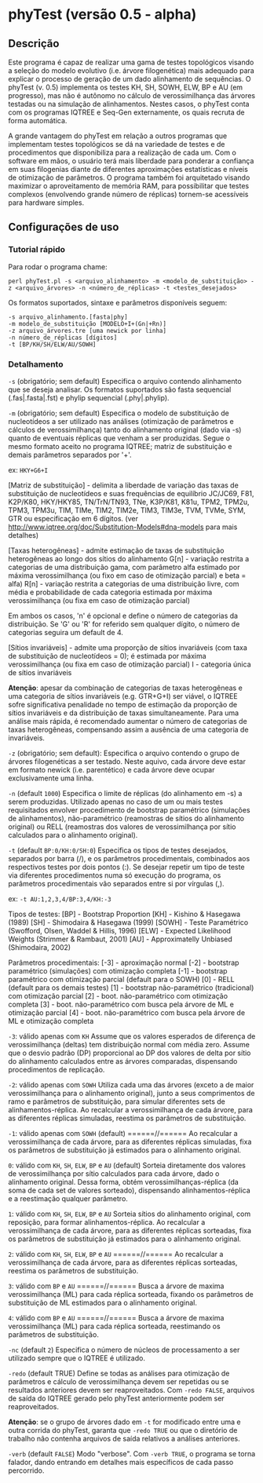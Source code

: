 # phyTest (versão 0.5 - alpha)

## Descrição

Este programa é capaz de realizar uma gama de testes topológicos visando a seleção do modelo evolutivo (i.e. árvore filogenética) mais adequado para explicar o processo de geração de um dado alinhamento de sequências. O phyTest (v. 0.5) implementa os testes KH, SH, SOWH, ELW, BP e AU (em progresso), mas não é autônomo no cálculo de verossimilhança das árvores testadas ou na simulação de alinhamentos. Nestes casos, o phyTest conta com os programas IQTREE e Seq-Gen externamente, os quais recruta de forma automática.

A grande vantagem do phyTest em relação a outros programas que implementam testes topológicos se dá na variedade de testes e de procedimentos que disponibiliza para a realização de cada um. Com o software em mãos, o usuário terá mais liberdade para ponderar a confiança em suas filogenias diante de diferentes aproximações estatísticas e níveis de otimização de parâmetros. O programa também foi arquitetado visando maximizar o aproveitamento de memória RAM, para possibilitar que testes complexos (envolvendo grande número de réplicas) tornem-se acessíveis para hardware simples.


## Configurações de uso

### Tutorial rápido

Para rodar o programa chame:
```
perl phyTest.pl -s <arquivo_alinhamento> -m <modelo_de_substituição> -z <arquivo_árvores> -n <número_de_réplicas> -t <testes_desejados>
```

Os formatos suportados, sintaxe e parâmetros disponíveis seguem:
```
-s arquivo_alinhamento.[fasta|phy]
-m modelo_de_substituição [MODELO+I+(Gn|+Rn)]
-z arquivo_árvores.tre [uma newick por linha]
-n número_de_réplicas [dígitos]
-t [BP/KH/SH/ELW/AU/SOWH]
```

### Detalhamento

`-s` (obrigatório; sem default)
Especifica o arquivo contendo alinhamento que se deseja analisar.
Os formatos suportados são fasta sequencial (.fas|.fasta|.fst) e phylip sequencial (.phy|.phylip).


`-m` (obrigatório; sem default)
Especifica o modelo de substituição de nucleotídeos a ser utilizado nas análises (otimização de parâmetros e cálculos de verossimilhança) tanto do alinhamento original (dado via -s) quanto de eventuais réplicas que venham a ser produzidas. 
Segue o mesmo formato aceito no programa IQTREE; matriz de substituição e demais parâmetros separados por '+'.

ex: `HKY+G6+I`

[Matriz de substituição] - delimita a liberdade de variação das taxas de substituição de nucleotídeos e suas frequências de equilíbrio
JC/JC69, F81, K2P/K80, HKY/HKY85, TN/TrN/TN93, TNe, K3P/K81, K81u, TPM2, TPM2u, TPM3, TPM3u, TIM, TIMe, TIM2, TIM2e, TIM3, TIM3e, TVM, TVMe, SYM, GTR ou especificação em 6 dígitos.
(ver http://www.iqtree.org/doc/Substitution-Models#dna-models para mais detalhes)

[Taxas heterogêneas] - admite estimação de taxas de substituição heterogêneas ao longo dos sítios do alinhamento
G[n] - variação restrita a categorias de uma distribuição gama, com parâmetro alfa estimado por máxima verossimilhança (ou fixo em caso de otimização parcial) e beta = alfa)
R[n] - variação restrita a categorias de uma distribuição livre, com média e probabilidade de cada categoria estimada por máxima verossimilhança (ou fixa em caso de otimização parcial)

Em ambos os casos, 'n' é opcional e define o número de categorias da distribuição. Se 'G' ou 'R' for referido sem qualquer dígito, o número de categorias seguira um default de 4.

[Sítios invariáveis] - admite uma proporção de sítios invariáveis (com taxa de substituição de nucleotídeos = 0); é estimada por máxima verossimilhança (ou fixa em caso de otimização parcial)
I - categoria única de sítios invariáveis

**Atenção**: apesar da combinação de categorias de taxas heterogêneas e uma categoria de sítios invariáveis (e.g. GTR+G+I) ser viável, o IQTREE sofre significativa penalidade no tempo de estimação da proporção de sítios invariáveis e da distribuição de taxas simultaneamente. Para uma análise mais rápida, é recomendado aumentar o número de categorias de taxas heterogêneas, compensando assim a ausência de uma categoria de invariáveis.

`-z` (obrigatório; sem default):
Especifica o arquivo contendo o grupo de árvores filogenéticas a ser testado.
Neste aquivo, cada árvore deve estar em formato newick (i.e. parentético) e cada árvore deve ocupar exclusivamente uma linha.


`-n` (default `1000`)
Especifica o limite de réplicas (do alinhamento em -s) a serem produzidas. Utilizado apenas no caso de um ou mais testes requisitados envolver procedimento de bootstrap paramétrico (simulações de alinhamentos), não-paramétrico (reamostras de sítios do alinhamento original) ou RELL (reamostras dos valores de verossimilhança por sítio calculados para o alinhamento original).


`-t` (default `BP:0/KH:0/SH:0`)
Especifica os tipos de testes desejados, separados por barra (/), e os parâmetros procedimentais, combinados aos respectivos testes por dois pontos (:). 
Se desejar repetir um tipo de teste via diferentes procedimentos numa só execução do programa, os parâmetros procedimentais vão separados entre si por vírgulas (,).

ex: `-t AU:1,2,3,4/BP:3,4/KH:-3` 
 
Tipos de testes:
[BP] - Bootstrap Proportion
[KH] - Kishino & Hasegawa (1989)
[SH] - Shimodaira & Hasegawa (1999)
[SOWH] - Teste Paramétrico (Swofford, Olsen, Waddel & Hillis, 1996)
[ELW] - Expected Likelihood Weights (Strimmer & Rambaut, 2001) 
[AU] - Approximatelly Unbiased (Shimodaira, 2002)
 
Parâmetros procedimentais:
[-3] - aproximação normal
[-2] - bootstrap paramétrico (simulações) com otimização completa
[-1] - bootstrap paramétrico com otimização parcial (default para o SOWH)
[0] - RELL (default para os demais testes)
[1] - bootstrap não-paramétrico (tradicional) com otimização parcial
[2] - boot. não-paramétrico com otimização completa
[3] - boot. não-paramétrico com busca pela árvore de ML e otimização parcial
[4] - boot. não-paramétrico com busca pela árvore de ML e otimização completa
 
`-3`: válido apenas com `KH`
Assume que os valores esperados de diferença de verossimilhança (deltas) tem distribuição normal com média zero.
Assume que o desvio padrão (DP) proporcional ao DP dos valores de delta por sítio do alinhamento calculados entre as árvores comparadas, dispensando procedimentos de replicação.
 
`-2`: válido apenas com `SOWH`
Utiliza cada uma das árvores (exceto a de maior verossimilhança para o alinhamento original), junto a seus comprimentos de ramo e parâmetros de substituição, para simular diferentes sets de alinhamentos-réplica.
Ao recalcular a verossimilhança de cada árvore, para as diferentes réplicas simuladas, reestima os parâmetros de substituição.
 
`-1`: válido apenas com `SOWH` (default)
======//======
Ao recalcular a verossimilhança de cada árvore, para as diferentes réplicas simuladas, fixa os parâmetros de substituição já estimados para o alinhamento original.
 
`0`: válido com `KH`, `SH`, `ELW`, `BP` e `AU` (default)
Sorteia diretamente dos valores de verossimilhança por sítio calculados para cada árvore, dado o alinhamento original. 
Dessa forma, obtém verossimilhanças-réplica (da soma de cada set de valores sorteado), dispensando alinhamentos-réplica e a reestimação qualquer parâmetro.
 
`1`: válido com `KH`, `SH`, `ELW`, `BP` e `AU`
Sorteia sítios do alinhamento original, com reposição, para formar alinhamentos-réplica.
Ao recalcular a verossimilhança de cada árvore, para as diferentes réplicas sorteadas, fixa os parâmetros de substituição já estimados para o alinhamento original.
 
`2`: válido com `KH`, `SH`, `ELW`, `BP` e `AU`
======//======
Ao recalcular a verossimilhança de cada árvore, para as diferentes réplicas sorteadas, reestima os parâmetros de substituição.
 
`3`: válido com `BP` e `AU`
======//======
Busca a árvore de maxima verossimilhança (ML) para cada réplica sorteada, fixando os parâmetros de substituição de ML estimados para o alinhamento original.
 
`4`: válido com `BP` e `AU`
======//======
Busca a árvore de maxima verossimilhança (ML) para cada réplica sorteada, reestimando os parâmetros de substituição.
  
 
`-nc` (default `2`)
Especifica o número de núcleos de processamento a ser utilizado sempre que o IQTREE é utilizado.


`-redo` (default TRUE)
Define se todas as análises para otimização de parâmetros e cálculo de verossimilhança devem ser repetidas ou se resultados anteriores devem ser reaproveitados. Com `-redo FALSE`, arquivos de saída do IQTREE gerado pelo phyTest anteriormente podem ser reaproveitados.

**Atenção**: se o grupo de árvores dado em `-t` for modificado entre uma e outra corrida do phyTest, garanta que `-redo TRUE` ou que o diretório de trabalho não contenha arquivos de saída relativos a análises anteriores.


`-verb` (default `FALSE`)
Modo "verbose". Com `-verb TRUE`, o programa se torna falador, dando entrando em detalhes mais específicos de cada passo percorrido.
